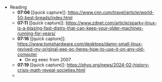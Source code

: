 - Reading
	- **07:06** [[quick capture]]:  https://www.cnn.com/travel/article/world-50-best-breads/index.html
	- **07:11** [[quick capture]]:  https://www.zdnet.com/article/sparky-linux-is-a-blazing-fast-distro-that-can-keep-your-older-machines-running-for-years/
	- **07:16** [[quick capture]]:  https://www.tomshardware.com/desktops/damn-small-linux-revived-my-original-eee-pc-heres-how-to-use-it-on-any-old-computer
		- On eg eeec from 2007
	- **07:19** [[quick capture]]:  https://phys.org/news/2024-02-history-crisis-math-reveal-societies.html
	-